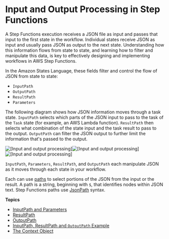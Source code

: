 # Input and Output Processing in Step Functions<a name="concepts-input-output-filtering"></a>

A Step Functions execution receives a JSON file as input and passes that input to the first state in the workflow\. Individual states receive JSON as input and usually pass JSON as output to the next state\. Understanding how this information flows from state to state, and learning how to filter and manipulate this data, is key to effectively designing and implementing workflows in AWS Step Functions\. 

In the Amazon States Language, these fields filter and control the flow of JSON from state to state:
+ `InputPath`
+ `OutputPath`
+ `ResultPath`
+ `Parameters`

The following diagram shows how JSON information moves through a task state\. `InputPath` selects which parts of the JSON input to pass to the task of the `Task` state \(for example, an AWS Lambda function\)\. `ResultPath` then selects what combination of the state input and the task result to pass to the output\. `OutputPath` can filter the JSON output to further limit the information that's passed to the output\.

![\[Input and output processing\]](http://docs.aws.amazon.com/step-functions/latest/dg/images/input-output-processing.png)![\[Input and output processing\]](http://docs.aws.amazon.com/step-functions/latest/dg/)![\[Input and output processing\]](http://docs.aws.amazon.com/step-functions/latest/dg/)

`InputPath`, `Parameters`, `ResultPath`, and `OutputPath` each manipulate JSON as it moves through each state in your workflow\.

 Each can use [paths](amazon-states-language-input-output-processing.md#amazon-states-language-paths) to select portions of the JSON from the input or the result\. A path is a string, beginning with `$`, that identifies nodes within JSON text\. Step Functions paths use [JsonPath](https://github.com/json-path/JsonPath) syntax\.

**Topics**
+ [InputPath and Parameters](input-output-inputpath-params.md)
+ [ResultPath](input-output-resultpath.md)
+ [OutputPath](input-output-outputpath.md)
+ [InputPath, ResultPath and `OutputPath` Example](input-output-example.md)
+ [The Context Object](input-output-contextobject.md)